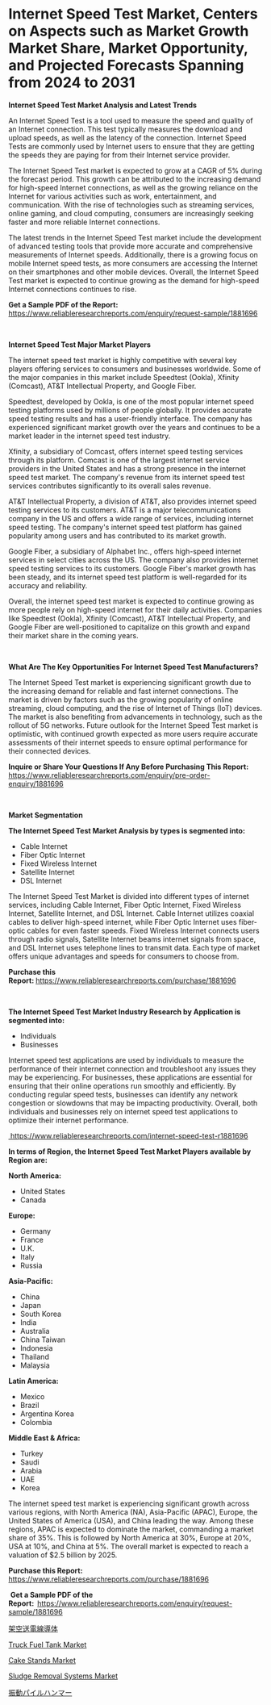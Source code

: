 <p><h1>Internet Speed Test Market, Centers on Aspects such as Market Growth Market Share, Market Opportunity, and Projected Forecasts Spanning from 2024 to 2031</h1></p><p><strong>Internet Speed Test Market Analysis and Latest Trends</strong></p>
<p><p>An Internet Speed Test is a tool used to measure the speed and quality of an Internet connection. This test typically measures the download and upload speeds, as well as the latency of the connection. Internet Speed Tests are commonly used by Internet users to ensure that they are getting the speeds they are paying for from their Internet service provider.</p><p>The Internet Speed Test market is expected to grow at a CAGR of 5% during the forecast period. This growth can be attributed to the increasing demand for high-speed Internet connections, as well as the growing reliance on the Internet for various activities such as work, entertainment, and communication. With the rise of technologies such as streaming services, online gaming, and cloud computing, consumers are increasingly seeking faster and more reliable Internet connections.</p><p>The latest trends in the Internet Speed Test market include the development of advanced testing tools that provide more accurate and comprehensive measurements of Internet speeds. Additionally, there is a growing focus on mobile Internet speed tests, as more consumers are accessing the Internet on their smartphones and other mobile devices. Overall, the Internet Speed Test market is expected to continue growing as the demand for high-speed Internet connections continues to rise.</p></p>
<p><strong>Get a Sample PDF of the Report:&nbsp;</strong> <a href="https://www.reliableresearchreports.com/enquiry/request-sample/1881696">https://www.reliableresearchreports.com/enquiry/request-sample/1881696</a></p>
<p>&nbsp;</p>
<p><strong>Internet Speed Test Major Market Players</strong></p>
<p><p>The internet speed test market is highly competitive with several key players offering services to consumers and businesses worldwide. Some of the major companies in this market include Speedtest (Ookla), Xfinity (Comcast), AT&T Intellectual Property, and Google Fiber.</p><p>Speedtest, developed by Ookla, is one of the most popular internet speed testing platforms used by millions of people globally. It provides accurate speed testing results and has a user-friendly interface. The company has experienced significant market growth over the years and continues to be a market leader in the internet speed test industry.</p><p>Xfinity, a subsidiary of Comcast, offers internet speed testing services through its platform. Comcast is one of the largest internet service providers in the United States and has a strong presence in the internet speed test market. The company's revenue from its internet speed test services contributes significantly to its overall sales revenue.</p><p>AT&T Intellectual Property, a division of AT&T, also provides internet speed testing services to its customers. AT&T is a major telecommunications company in the US and offers a wide range of services, including internet speed testing. The company's internet speed test platform has gained popularity among users and has contributed to its market growth.</p><p>Google Fiber, a subsidiary of Alphabet Inc., offers high-speed internet services in select cities across the US. The company also provides internet speed testing services to its customers. Google Fiber's market growth has been steady, and its internet speed test platform is well-regarded for its accuracy and reliability.</p><p>Overall, the internet speed test market is expected to continue growing as more people rely on high-speed internet for their daily activities. Companies like Speedtest (Ookla), Xfinity (Comcast), AT&T Intellectual Property, and Google Fiber are well-positioned to capitalize on this growth and expand their market share in the coming years.</p></p>
<p>&nbsp;</p>
<p><strong>What Are The Key Opportunities For Internet Speed Test Manufacturers?</strong></p>
<p><p>The Internet Speed Test market is experiencing significant growth due to the increasing demand for reliable and fast internet connections. The market is driven by factors such as the growing popularity of online streaming, cloud computing, and the rise of Internet of Things (IoT) devices. The market is also benefiting from advancements in technology, such as the rollout of 5G networks. Future outlook for the Internet Speed Test market is optimistic, with continued growth expected as more users require accurate assessments of their internet speeds to ensure optimal performance for their connected devices.</p></p>
<p><strong>Inquire or Share Your Questions If Any Before Purchasing This Report:</strong> <a href="https://www.reliableresearchreports.com/enquiry/pre-order-enquiry/1881696">https://www.reliableresearchreports.com/enquiry/pre-order-enquiry/1881696</a></p>
<p>&nbsp;</p>
<p><strong>Market Segmentation</strong></p>
<p><strong>The Internet Speed Test Market Analysis by types is segmented into:</strong></p>
<p><ul><li>Cable Internet</li><li>Fiber Optic Internet</li><li>Fixed Wireless Internet</li><li>Satellite Internet</li><li>DSL Internet</li></ul></p>
<p><p>The Internet Speed Test Market is divided into different types of internet services, including Cable Internet, Fiber Optic Internet, Fixed Wireless Internet, Satellite Internet, and DSL Internet. Cable Internet utilizes coaxial cables to deliver high-speed internet, while Fiber Optic Internet uses fiber-optic cables for even faster speeds. Fixed Wireless Internet connects users through radio signals, Satellite Internet beams internet signals from space, and DSL Internet uses telephone lines to transmit data. Each type of market offers unique advantages and speeds for consumers to choose from.</p></p>
<p><strong>Purchase this Report:&nbsp;</strong><a href="https://www.reliableresearchreports.com/purchase/1881696">https://www.reliableresearchreports.com/purchase/1881696</a></p>
<p>&nbsp;</p>
<p><strong>The Internet Speed Test Market Industry Research by Application is segmented into:</strong></p>
<p><ul><li>Individuals</li><li>Businesses</li></ul></p>
<p><p>Internet speed test applications are used by individuals to measure the performance of their internet connection and troubleshoot any issues they may be experiencing. For businesses, these applications are essential for ensuring that their online operations run smoothly and efficiently. By conducting regular speed tests, businesses can identify any network congestion or slowdowns that may be impacting productivity. Overall, both individuals and businesses rely on internet speed test applications to optimize their internet performance.</p></p>
<p><a href="https://www.reliableresearchreports.com/internet-speed-test-r1881696">&nbsp;https://www.reliableresearchreports.com/internet-speed-test-r1881696</a></p>
<p><strong>In terms of Region, the Internet Speed Test Market Players available by Region are:</strong></p>
<p>
    <p> <strong> North America: </strong>
        <ul>
            <li>United States</li>
            <li>Canada</li>
        </ul>
        </p> 
    <p> <strong> Europe: </strong>
        <ul>
            <li>Germany</li>
            <li>France</li>
            <li>U.K.</li>
            <li>Italy</li>
            <li>Russia</li>
        </ul>
        </p> 
    <p> <strong> Asia-Pacific: </strong>
        <ul>
            <li>China</li>
            <li>Japan</li>
            <li>South Korea</li>
            <li>India</li>
            <li>Australia</li>
            <li>China Taiwan</li>
            <li>Indonesia</li>
            <li>Thailand</li>
            <li>Malaysia</li>
        </ul>
        </p> 
    <p> <strong> Latin America: </strong>
        <ul>
            <li>Mexico</li>
            <li>Brazil</li>
            <li>Argentina Korea</li>
            <li>Colombia</li>
        </ul>
        </p> 
    <p> <strong> Middle East & Africa: </strong>
        <ul>
            <li>Turkey</li>
            <li>Saudi</li>
            <li>Arabia</li>
            <li>UAE</li>
            <li>Korea</li>
        </ul>
    </p>
    </p>
<p><p>The internet speed test market is experiencing significant growth across various regions, with North America (NA), Asia-Pacific (APAC), Europe, the United States of America (USA), and China leading the way. Among these regions, APAC is expected to dominate the market, commanding a market share of 35%. This is followed by North America at 30%, Europe at 20%, USA at 10%, and China at 5%. The overall market is expected to reach a valuation of $2.5 billion by 2025.</p></p>
<p><strong>Purchase this Report: </strong><a href="https://www.reliableresearchreports.com/purchase/1881696">https://www.reliableresearchreports.com/purchase/1881696</a></p>
<p>&nbsp;<strong>Get a Sample PDF of the Report:&nbsp;&nbsp;</strong><a href="https://www.reliableresearchreports.com/enquiry/request-sample/1881696">https://www.reliableresearchreports.com/enquiry/request-sample/1881696</a></p>
<p><strong></strong></p>
<p><p><a href="https://github.com/hwbcz413288296/Market-Research-Report-List-2/blob/main/233430060538.md">架空送電線導体</a></p><p><a href="https://www.linkedin.com/pulse/truck-fuel-tank-market-insights-cagr-trends-growth-strategies-btloc">Truck Fuel Tank Market</a></p><p><a href="https://issuu.com/reportprime-2/docs/cake-stands-market-size-2030.pptx">Cake Stands Market</a></p><p><a href="https://www.linkedin.com/pulse/sludge-removal-systems-market-furnishes-information-share-g8sde">Sludge Removal Systems Market</a></p><p><a href="https://github.com/JacksonWiza1924/Market-Research-Report-List-1/blob/main/263803660539.md">振動パイルハンマー</a></p></p>